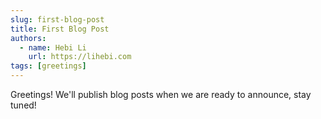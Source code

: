```yaml
---
slug: first-blog-post
title: First Blog Post
authors:
  - name: Hebi Li
    url: https://lihebi.com
tags: [greetings]
---
```


Greetings! We'll publish blog posts when we are ready to announce, stay tuned!
